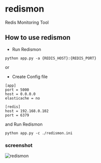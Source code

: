 # redismon
Redis Monitoring Tool

## How to use redismon

* Run Redismon

```
python app.py -a {REDIS_HOST}:{REDIS_PORT}
```

or

* Create Config file
```
[app]
port = 5000
host = 0.0.0.0
elasticache = no

[redis]
host = 192.168.0.102
port = 6379
```

and Run Redismon
```
python app.py -c ./redismon.ini
```

### screenshot

![redismon](https://user-images.githubusercontent.com/439301/155867717-76d7f1a0-fadb-4e6b-8aad-75e551db46c5.png)
